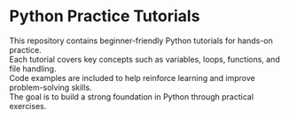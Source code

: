 # Python Practice Tutorials

This repository contains beginner-friendly Python tutorials for hands-on practice.  
Each tutorial covers key concepts such as variables, loops, functions, and file handling.  
Code examples are included to help reinforce learning and improve problem-solving skills.  
The goal is to build a strong foundation in Python through practical exercises.
